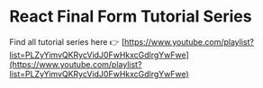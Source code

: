 # React Final Form Tutorial Series

Find all tutorial series here 👉 [https://www.youtube.com/playlist?list=PLZyYimvQKRycVidJ0FwHkxcGdlrgYwFwe](https://www.youtube.com/playlist?list=PLZyYimvQKRycVidJ0FwHkxcGdlrgYwFwe)
